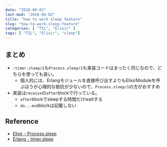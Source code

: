 ```yaml
---
date: "2018-08-02"
last-mod: "2018-08-02"
title: "how to work sleep feature"
slug: "how-to-work-sleep-feature"
categories: [ "TIL", "Elixir" ]
tags: [ "TIL", "Elixir", "sleep"]
---
```

## まとめ

- `:timer.sleep/1`も`Process.sleep/1`も実装コードはまったく同じなので、どちらを使っても良い。
  - 個人的には、Erlangモジュールを直接呼び出すよりもElixirModuleを呼ぶほうが心理的な抵抗が少ないので、`Process.sleep/1`の方がおすすめ
- 実装は`receive`の`after`blockで行っている。
  - `after`blockでsleepする時間だけwaitする
  - `do...end`blockは記載しない  

## Reference
- [Elixir - Process.sleep](https://github.com/elixir-lang/elixir/blob/v1.7.1/lib/elixir/lib/process.ex#L225)
- [Erlang - timer.sleep](https://github.com/blackberry/Erlang-OTP/blob/master/lib/stdlib/src/timer.erl#L149)
